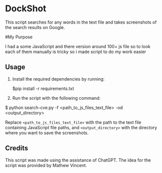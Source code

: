 # DockShot

This script searches for any words in the text file and takes screenshots of the search results on Google.

#My Purpose

I had a some JavaScript and there version around 100+ js file so to look each of them manually is tricky so i made script to do my work easier

## Usage

1. Install the required dependencies by running:

   $pip install -r requirements.txt
   
2. Run the script with the following command:
   
  $ python search-cve.py -f <path_to_js_files_text_file> -od <output_directory>

Replace `<path_to_js_files_text_file>` with the path to the text file containing JavaScript file paths, and `<output_directory>` with the directory where you want to save the screenshots.



## Credits

This script was made using the assistance of ChatGPT. The idea for the script was provided by Mathew Vincent.
